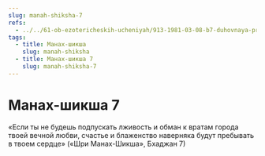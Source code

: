 ```yaml
---
slug: manah-shiksha-7
refs:
  - ../../61-ob-ezotericheskih-ucheniyah/913-1981-03-08-b7-duhovnaya-praktika-dolzhna-osnovyvatsya-na-nastavleniyah-pisanij.md
tags:
  - title: Манах-шикша
    slug: manah-shiksha
  - title: Манах-шикша 7
    slug: manah-shiksha-7
---
```


# Манах-шикша 7

«Если ты не будешь подпускать лживость и обман к вратам города твоей вечной любви, счастье и блаженство наверняка будут пребывать в твоем сердце» («Шри Манах-Шикша», Бхаджан 7)
